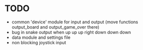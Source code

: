 # TODO

* common 'device' module for input and output (move functions output_board and output_game_over there)
* bug in snake output when up up up right down down down
* data module and settings file
* non blocking joystick input